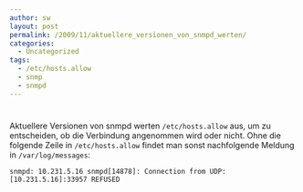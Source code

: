 ```yaml
---
author: sw
layout: post
permalink: /2009/11/aktuellere_versionen_von_snmpd_werten/
categories:
  - Uncategorized
tags:
  - /etc/hosts.allow
  - snmp
  - snmpd
---
```

# 

Aktuellere Versionen von snmpd werten `/etc/hosts.allow` aus, um zu entscheiden, ob die Verbindung angenommen wird oder nicht. Ohne die folgende Zeile in `/etc/hosts.allow` findet man sonst nachfolgende Meldung in `/var/log/messages`:

`snmpd: 10.231.5.16
snmpd[14878]: Connection from UDP: [10.231.5.16]:33957 REFUSED`